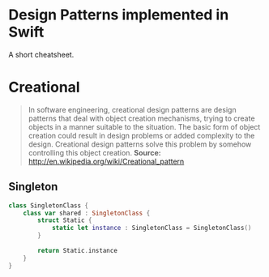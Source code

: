 Design Patterns implemented in Swift
====================================
A short cheatsheet.


# Creational
> In software engineering, creational design patterns are design patterns that deal with object creation mechanisms, trying to create objects in a manner suitable to the situation. The basic form of object creation could result in design problems or added complexity to the design. Creational design patterns solve this problem by somehow controlling this object creation.
**Source:** http://en.wikipedia.org/wiki/Creational_pattern

## Singleton
```swift
class SingletonClass {
    class var shared : SingletonClass {
        struct Static {
            static let instance : SingletonClass = SingletonClass()
        }
        
        return Static.instance
    }
}
```
